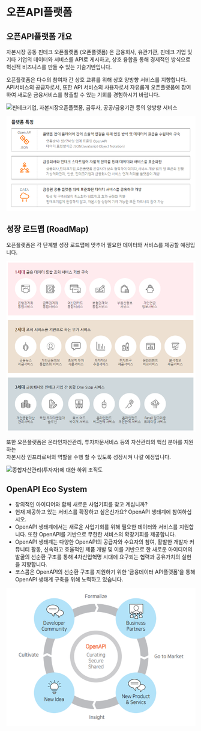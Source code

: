 # 오픈API플랫폼

## 오픈API플랫폼 개요

자본시장 공동 핀테크 오픈플랫폼 (오픈플랫폼) 은 금융회사, 유관기관, 핀테크 기업 및 기타 기업의 데이터와 서비스를 API로 게시하고, 상호 융합을 통해 경제적인 방식으로 혁신적 비즈니스를 만들 수 있는 기술기반입니다.

오픈플랫폼은 다수의 참여자 간 상호 교류를 위해 상호 양방향 서비스를 지향합니다.\
API서비스의 공급자로서, 또한 API 서비스의 사용자로서 자유롭게 오픈플랫폼에 참여하여 새로운 금융서비스를 창출할 수 있는 기회를 경험하시기 바랍니다.

![핀테크기업, 자본시장오픈플랫폼, 금투사, 공공/금융기관 등의 양방향 서비스](http://biz.koscom.co.kr/images/cpt/info/img\_info01.jpg;jsessionid=7532B3F3E315B5534DF4CB4A9F515AC9)

![](<.gitbook/assets/image (76).png>)

## **성장 로드맵 (RoadMap)**

오픈플랫폼은 각 단계별 성장 로드맵에 맞추어 필요한 데이터와 서비스를 제공할 예정입니다.

![](<.gitbook/assets/image (94).png>)

&#x20;또한 오픈플랫폼은 온라인자산관리, 투자자문서비스 등의 자산관리의 핵심 분야를 지원하는\
자본시장 인프라로써의 역할을 수행 할 수 있도록 성장시켜 나갈 예정입니다.

![종합자산관리(투자자)에 대한 하위 조직도](http://biz.koscom.co.kr/images/cpt/info/img\_info02.jpg;jsessionid=7532B3F3E315B5534DF4CB4A9F515AC9)



## OpenAPI Eco System

* 창의적인 아이디어와 함께 새로운 사업기회를 찾고 계십니까?
* 현재 제공하고 있는 서비스를 확장하고 싶은신가요? OpenAPI 생태계에 참여하십시오.&#x20;
* OpenAPI 생태계에서는 새로운 사업기회를 위해 필요한 데이터와 서비스를 지원합니다. 또한 OpenAPI를 기반으로 무한한 서비스의 확장기회를 제공합니다.
* OpenAPI 생태계는 다양한 OpenAPI의 공급자와 수요자의 참여, 활발한 개발자 커뮤니티 활동, 신속하고 효율적인 제품 개발 및 이를 기반으로 한 새로운 아이디어의 발굴의 선순환 구조를 통해 4차산업혁명 시대에 요구되는 협력과 공유가치의 실현을 지향합니다.&#x20;
* 코스콤은 OpenAPI의 선순환 구조를 지원하기 위한 ‘금융데이터 API플랫폼’을 통해 OpenAPI 생태계 구축을 위해 노력하고 있습니다.   &#x20;

![](<.gitbook/assets/image (12).png>)

